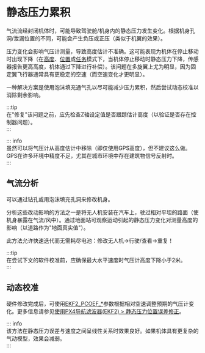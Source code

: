 # 静态压力累积

气流流经封闭机体时，可能导致驾驶舱/机身内的静态压力发生变化。根据机身孔洞/泄漏位置的不同，可能会产生负压或正压（类似于机翼的效果）。  

压力变化会影响气压计测量，导致高度估计不准确。这可能表现为机体在停止移动时出现下降（在[高度](../flight_modes_mc/altitude.md)、[位置](../flight_modes_mc/position.md)或[任务](../flight_modes_mc/mission.md)模式下，当机体停止移动时静态压力下降，传感器报告更高高度，机体通过下降进行补偿）。该问题在多旋翼上尤为明显，因为固定翼飞行器通常具有更稳定的空速（而空速变化才更明显）。  

一种解决方案是使用泡沫填充通气孔以尽可能减少压力累积，然后尝试动态校准以消除剩余影响。  

:::tip  
在"修复"该问题之前，应先检查Z轴设定值是否跟踪估计高度（以验证是否存在控制器问题）。  
:::  

::: info  
虽然可以将气压计从高度估计中移除（即仅使用GPS高度），但不建议这么做。GPS在许多环境中精度不足，尤其在城市环境中存在建筑物信号反射时。  
:::  

## 气流分析  

可以通过钻孔或用泡沫填充孔洞来修改机身。  

分析这些改动影响的方法之一是将无人机安装在汽车上，驶过相对平坦的路面（使机身暴露在气流/风中）。通过地面站可观察运动引起的静态压力变化对测量高度的影响（以道路作为"地面真实值"）。  

此方法允许快速迭代而无需耗尽电池：修改无人机→行驶/查看→重复！  

:::tip  
在尝试下文的软件校准前，应确保最大水平速度时气压计高度下降小于2米。  
:::  

## 动态校准  

硬件修改完成后，可使用[EKF2_PCOEF_*](../advanced_config/parameter_reference.md#EKF2_PCOEF_XN)参数根据相对空速调整预期的气压计变化。更多信息请参见[使用PX4导航滤波器(EKF2) > 静态压力位置误差修正](../advanced_config/tuning_the_ecl_ekf.md#correction-for-static-pressure-position-error)。  

::: info  
该方法在静态压力误差与速度之间呈线性关系时效果良好。如果机体具有更复杂的气动模型，效果会减弱。  
:::